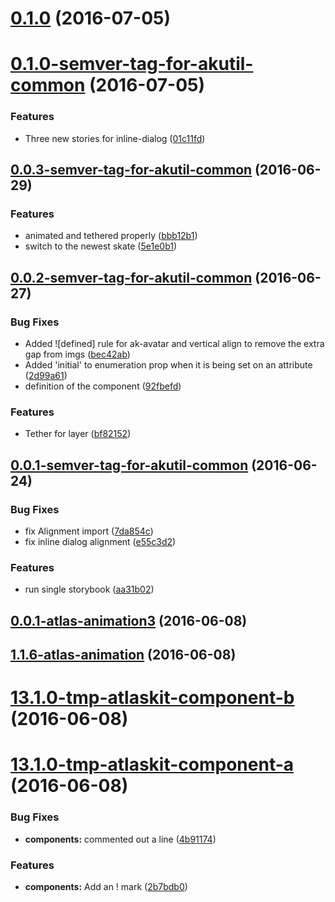 <a name="0.1.0"></a>
# [0.1.0](https://bitbucket.org/atlassian/https://bitbucket.org/atlassian/atlaskit/compare/0.1.0-semver-tag-for-akutil-common...v0.1.0) (2016-07-05)



<a name="0.1.0-semver-tag-for-akutil-common"></a>
# [0.1.0-semver-tag-for-akutil-common](https://bitbucket.org/atlassian/https://bitbucket.org/atlassian/atlaskit/compare/0.0.3-semver-tag-for-akutil-common...0.1.0-semver-tag-for-akutil-common) (2016-07-05)


### Features

* Three new stories for inline-dialog ([01c11fd](https://bitbucket.org/atlassian/https://bitbucket.org/atlassian/atlaskit/commits/01c11fd))



<a name="0.0.3-semver-tag-for-akutil-common"></a>
## [0.0.3-semver-tag-for-akutil-common](https://bitbucket.org/atlassian/https://bitbucket.org/atlassian/atlaskit/compare/0.0.2-semver-tag-for-akutil-common...0.0.3-semver-tag-for-akutil-common) (2016-06-29)


### Features

* animated and tethered properly ([bbb12b1](https://bitbucket.org/atlassian/https://bitbucket.org/atlassian/atlaskit/commits/bbb12b1))
* switch to the newest skate ([5e1e0b1](https://bitbucket.org/atlassian/https://bitbucket.org/atlassian/atlaskit/commits/5e1e0b1))



<a name="0.0.2-semver-tag-for-akutil-common"></a>
## [0.0.2-semver-tag-for-akutil-common](https://bitbucket.org/atlassian/https://bitbucket.org/atlassian/atlaskit/compare/0.0.1-semver-tag-for-akutil-common...0.0.2-semver-tag-for-akutil-common) (2016-06-27)


### Bug Fixes

* Added ![defined] rule for ak-avatar and vertical align to remove the extra gap from imgs ([bec42ab](https://bitbucket.org/atlassian/https://bitbucket.org/atlassian/atlaskit/commits/bec42ab))
* Added 'initial' to enumeration prop when it is being set on an attribute ([2d99a61](https://bitbucket.org/atlassian/https://bitbucket.org/atlassian/atlaskit/commits/2d99a61))
* definition of the component ([92fbefd](https://bitbucket.org/atlassian/https://bitbucket.org/atlassian/atlaskit/commits/92fbefd))


### Features

* Tether for layer ([bf82152](https://bitbucket.org/atlassian/https://bitbucket.org/atlassian/atlaskit/commits/bf82152))



<a name="0.0.1-semver-tag-for-akutil-common"></a>
## [0.0.1-semver-tag-for-akutil-common](https://bitbucket.org/atlassian/https://bitbucket.org/atlassian/atlaskit/compare/0.0.1-atlas-animation3...0.0.1-semver-tag-for-akutil-common) (2016-06-24)


### Bug Fixes

* fix Alignment import ([7da854c](https://bitbucket.org/atlassian/https://bitbucket.org/atlassian/atlaskit/commits/7da854c))
* fix inline dialog alignment ([e55c3d2](https://bitbucket.org/atlassian/https://bitbucket.org/atlassian/atlaskit/commits/e55c3d2))


### Features

* run single storybook ([aa31b02](https://bitbucket.org/atlassian/https://bitbucket.org/atlassian/atlaskit/commits/aa31b02))



<a name="0.0.1-atlas-animation3"></a>
## [0.0.1-atlas-animation3](https://bitbucket.org/atlassian/https://bitbucket.org/atlassian/atlaskit/compare/1.1.6-atlas-animation...0.0.1-atlas-animation3) (2016-06-08)



<a name="1.1.6-atlas-animation"></a>
## [1.1.6-atlas-animation](https://bitbucket.org/atlassian/https://bitbucket.org/atlassian/atlaskit/compare/13.1.0-tmp-atlaskit-component-b...1.1.6-atlas-animation) (2016-06-08)



<a name="13.1.0-tmp-atlaskit-component-b"></a>
# [13.1.0-tmp-atlaskit-component-b](https://bitbucket.org/atlassian/https://bitbucket.org/atlassian/atlaskit/compare/13.1.0-tmp-atlaskit-component-a...13.1.0-tmp-atlaskit-component-b) (2016-06-08)



<a name="13.1.0-tmp-atlaskit-component-a"></a>
# [13.1.0-tmp-atlaskit-component-a](https://bitbucket.org/atlassian/https://bitbucket.org/atlassian/atlaskit/compare/12.2.1-tmp-atlaskit-component-a...13.1.0-tmp-atlaskit-component-a) (2016-06-08)


### Bug Fixes

* **components:** commented out a line ([4b91174](https://bitbucket.org/atlassian/https://bitbucket.org/atlassian/atlaskit/commits/4b91174))


### Features

* **components:** Add an ! mark ([2b7bdb0](https://bitbucket.org/atlassian/https://bitbucket.org/atlassian/atlaskit/commits/2b7bdb0))



